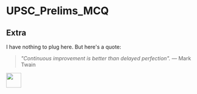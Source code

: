 # UPSC_Prelims_MCQ







## Extra
I have nothing to plug here. But here's a quote:
> _"Continuous improvement is better than delayed perfection"._
> ― Mark Twain 

<img src="https://github.com/user-attachments/assets/d19c0b80-c5b3-4180-bdca-cb645edcd1ad" height="40" />
